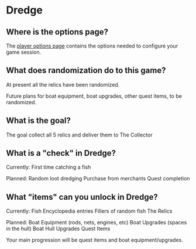 # Dredge

## Where is the options page?

The [player options page](../player-options) contains the options needed to configure your game session.

## What does randomization do to this game?

At present all the relics have been randomized. 

Future plans for boat equipment, boat upgrades, other quest items, to be randomized.

## What is the goal?

The goal collect all 5 relics and deliver them to The Collector

## What is a "check" in Dredge?

Currently:
First time catching a fish

Planned:
Random loot dredging
Purchase from merchants
Quest completion

## What "items" can you unlock in Dredge?

Currently:
Fish Encyclopedia entries
Fillers of random fish 
The Relics

Planned:
Boat Equipment (rods, nets, engines, etc)
Boat Upgrades (spaces in the hull)
Boat Hull Upgrades
Quest Items

Your main progression will be quest items and boat equipment/upgrades. 
